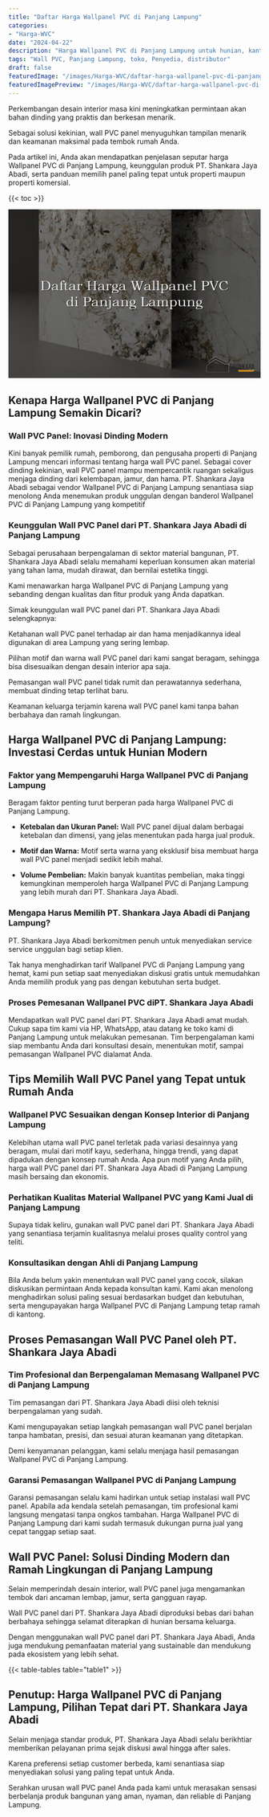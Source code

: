 ```yaml
---
title: "Daftar Harga Wallpanel PVC di Panjang Lampung"
categories:
- "Harga-WVC"
date: "2024-04-22"
description: "Harga Wallpanel PVC di Panjang Lampung untuk hunian, kantor, serta toko. Material unggulan, beragam motif, pilihan warna menarik, dengan jasa pemasangan oleh teknisi berpengalaman dan garansi resmi!|Servis penyediaan Wallpanel PVC di Panjang Lampung bagi kebutuhan hunian, perkantoran, atau gerai, beserta produk unggulan dan pemasangan oleh teknisi berpengalaman serta garansi resmi.|Alternatif Wallpanel PVC di Panjang Lampung yang terbukti bagi tempat tinggal, perkantoran, serta gerai, bersama produk terbaik dan instalasi oleh tim profesional dan jaminan resmi.|Penyediaan Wallpanel PVC di Panjang Lampung bagi tempat tinggal, kantor, dan toko, beserta panel berkualitas dan penempatan dikerjakan oleh tenaga ahli profesional, disertai dengan jaminan resmi.}"
tags: "Wall PVC, Panjang Lampung, toko, Penyedia, distributor"
draft: false
featuredImage: "/images/Harga-WVC/daftar-harga-wallpanel-pvc-di-panjang-lampung.png"
featuredImagePreview: "/images/Harga-WVC/daftar-harga-wallpanel-pvc-di-panjang-lampung.png"
---
```


Perkembangan desain interior masa kini meningkatkan permintaan akan bahan dinding yang praktis dan berkesan menarik.

Sebagai solusi kekinian, wall PVC panel menyuguhkan tampilan menarik dan keamanan maksimal pada tembok rumah Anda.

Pada artikel ini, Anda akan mendapatkan penjelasan seputar harga Wallpanel PVC di Panjang Lampung, keunggulan produk PT. Shankara Jaya Abadi, serta panduan memilih panel paling tepat untuk properti maupun properti komersial.

{{< toc >}}

![Daftar Harga Wallpanel PVC di Panjang Lampung](/images/Harga-WVC/Daftar-Harga-Wallpanel-PVC-di-Panjang-Lampung.png)

## Kenapa Harga Wallpanel PVC di Panjang Lampung Semakin Dicari?

### Wall PVC Panel: Inovasi Dinding Modern

Kini banyak pemilik rumah, pemborong, dan pengusaha properti di Panjang Lampung mencari informasi tentang harga wall PVC panel. Sebagai cover dinding kekinian, wall PVC panel mampu mempercantik ruangan sekaligus menjaga dinding dari kelembapan, jamur, dan hama. PT. Shankara Jaya Abadi sebagai vendor Wallpanel PVC di Panjang Lampung senantiasa siap menolong Anda menemukan produk unggulan dengan banderol Wallpanel PVC di Panjang Lampung yang kompetitif

### Keunggulan Wall PVC Panel dari PT. Shankara Jaya Abadi di Panjang Lampung

Sebagai perusahaan berpengalaman di sektor material bangunan, PT. Shankara Jaya Abadi selalu memahami keperluan konsumen akan material yang tahan lama, mudah dirawat, dan bernilai estetika tinggi.

Kami menawarkan harga Wallpanel PVC di Panjang Lampung yang sebanding dengan kualitas dan fitur produk yang Anda dapatkan.

Simak keunggulan wall PVC panel dari PT. Shankara Jaya Abadi selengkapnya:

Ketahanan wall PVC panel terhadap air dan hama menjadikannya ideal digunakan di area Lampung yang sering lembap.

Pilihan motif dan warna wall PVC panel dari kami sangat beragam, sehingga bisa disesuaikan dengan desain interior apa saja.

Pemasangan wall PVC panel tidak rumit dan perawatannya sederhana, membuat dinding tetap terlihat baru.

Keamanan keluarga terjamin karena wall PVC panel kami tanpa bahan berbahaya dan ramah lingkungan.

## Harga Wallpanel PVC di Panjang Lampung: Investasi Cerdas untuk Hunian Modern

### Faktor yang Mempengaruhi Harga Wallpanel PVC di Panjang Lampung

Beragam faktor penting turut berperan pada harga Wallpanel PVC di Panjang Lampung.

- **Ketebalan dan Ukuran Panel:** Wall PVC panel dijual dalam berbagai ketebalan dan dimensi, yang jelas menentukan pada harga jual produk.

- **Motif dan Warna:** Motif serta warna yang eksklusif bisa membuat harga wall PVC panel menjadi sedikit lebih mahal.

- **Volume Pembelian:** Makin banyak kuantitas pembelian, maka tinggi kemungkinan memperoleh harga Wallpanel PVC di Panjang Lampung yang lebih murah dari PT. Shankara Jaya Abadi.

### Mengapa Harus Memilih PT. Shankara Jaya Abadi di Panjang Lampung?

PT. Shankara Jaya Abadi berkomitmen penuh untuk menyediakan service service unggulan bagi setiap klien.

Tak hanya menghadirkan tarif Wallpanel PVC di Panjang Lampung yang hemat, kami pun setiap saat menyediakan diskusi gratis untuk memudahkan Anda memilih produk yang pas dengan kebutuhan serta budget.

### Proses Pemesanan Wallpanel PVC diPT. Shankara Jaya Abadi

Mendapatkan wall PVC panel dari PT. Shankara Jaya Abadi amat mudah. Cukup sapa tim kami via HP, WhatsApp, atau datang ke toko kami di Panjang Lampung untuk melakukan pemesanan. Tim berpengalaman kami siap membantu Anda dari konsultasi desain, menentukan motif, sampai pemasangan Wallpanel PVC dialamat Anda.

## Tips Memilih Wall PVC Panel yang Tepat untuk Rumah Anda

### Wallpanel PVC Sesuaikan dengan Konsep Interior di Panjang Lampung

Kelebihan utama wall PVC panel terletak pada variasi desainnya yang beragam, mulai dari motif kayu, sederhana, hingga trendi, yang dapat dipadukan dengan konsep rumah Anda. Apa pun motif yang Anda pilih, harga wall PVC panel dari PT. Shankara Jaya Abadi di Panjang Lampung masih bersaing dan ekonomis.

### Perhatikan Kualitas Material Wallpanel PVC yang Kami Jual di Panjang Lampung

Supaya tidak keliru, gunakan wall PVC panel dari PT. Shankara Jaya Abadi yang senantiasa terjamin kualitasnya melalui proses quality control yang teliti.

### Konsultasikan dengan Ahli di Panjang Lampung

Bila Anda belum yakin menentukan wall PVC panel yang cocok, silakan diskusikan permintaan Anda kepada konsultan kami. Kami akan menolong menghadirkan solusi paling sesuai berdasarkan budget dan kebutuhan, serta mengupayakan harga Wallpanel PVC di Panjang Lampung tetap ramah di kantong.

## Proses Pemasangan Wall PVC Panel oleh PT. Shankara Jaya Abadi

### Tim Profesional dan Berpengalaman Memasang Wallpanel PVC di Panjang Lampung

Tim pemasangan dari PT. Shankara Jaya Abadi diisi oleh teknisi berpengalaman yang sudah.

Kami mengupayakan setiap langkah pemasangan wall PVC panel berjalan tanpa hambatan, presisi, dan sesuai aturan keamanan yang ditetapkan.

Demi kenyamanan pelanggan, kami selalu menjaga hasil pemasangan Wallpanel PVC di Panjang Lampung.

### Garansi Pemasangan Wallpanel PVC di Panjang Lampung

Garansi pemasangan selalu kami hadirkan untuk setiap instalasi wall PVC panel. Apabila ada kendala setelah pemasangan, tim profesional kami langsung mengatasi tanpa ongkos tambahan. Harga Wallpanel PVC di Panjang Lampung dari kami sudah termasuk dukungan purna jual yang cepat tanggap setiap saat.

## Wall PVC Panel: Solusi Dinding Modern dan Ramah Lingkungan di Panjang Lampung

Selain memperindah desain interior, wall PVC panel juga mengamankan tembok dari ancaman lembap, jamur, serta gangguan rayap.

Wall PVC panel dari PT. Shankara Jaya Abadi diproduksi bebas dari bahan berbahaya sehingga selamat diterapkan di hunian bersama keluarga.

Dengan menggunakan wall PVC panel dari PT. Shankara Jaya Abadi, Anda juga mendukung pemanfaatan material yang sustainable dan mendukung pada ekosistem yang lebih sehat.

{{< table-tables table="table1" >}}

## Penutup: Harga Wallpanel PVC di Panjang Lampung, Pilihan Tepat dari PT. Shankara Jaya Abadi

Selain menjaga standar produk, PT. Shankara Jaya Abadi selalu berikhtiar memberikan pelayanan prima sejak diskusi awal hingga after sales.

Karena preferensi setiap customer berbeda, kami senantiasa siap menyediakan solusi yang paling tepat untuk Anda.

Serahkan urusan wall PVC panel Anda pada kami untuk merasakan sensasi berbelanja produk bangunan yang aman, nyaman, dan reliable di Panjang Lampung.
